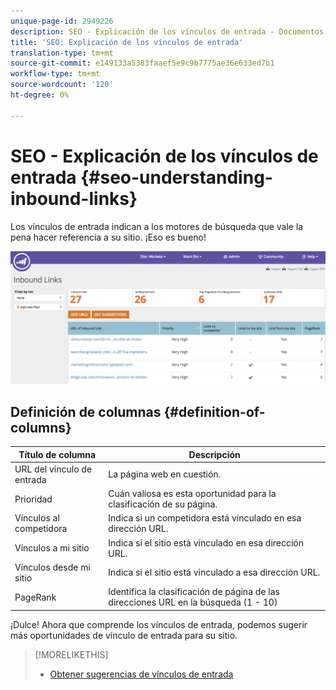```yaml
---
unique-page-id: 2949226
description: SEO - Explicación de los vínculos de entrada - Documentos de marketing - Documentación del producto
title: 'SEO: Explicación de los vínculos de entrada'
translation-type: tm+mt
source-git-commit: e149133a5383faaef5e9c9b7775ae36e633ed7b1
workflow-type: tm+mt
source-wordcount: '120'
ht-degree: 0%

---
```



# SEO - Explicación de los vínculos de entrada {#seo-understanding-inbound-links}

Los vínculos de entrada indican a los motores de búsqueda que vale la pena hacer referencia a su sitio. ¡Eso es bueno!

![](assets/image2014-9-18-13-3a18-3a10.png)

## Definición de columnas {#definition-of-columns}

| Título de columna | Descripción |
|---|---|
| URL del vínculo de entrada | La página web en cuestión. |
| Prioridad | Cuán valiosa es esta oportunidad para la clasificación de su página. |
| Vínculos al competidora | Indica si un competidora está vinculado en esa dirección URL. |
| Vínculos a mi sitio | Indica si el sitio está vinculado en esa dirección URL. |
| Vínculos desde mi sitio | Indica si el sitio está vinculado a esa dirección URL. |
| PageRank | Identifica la clasificación de página de las direcciones URL en la búsqueda (1 - 10) |

¡Dulce! Ahora que comprende los vínculos de entrada, podemos sugerir más oportunidades de vínculo de entrada para su sitio.

>[!MORELIKETHIS]
>
>* [Obtener sugerencias de vínculos de entrada](seo-get-inbound-link-suggestions.md)

>



